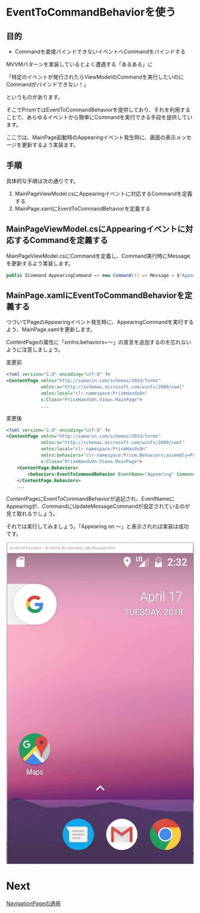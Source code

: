 # EventToCommandBehaviorを使う

## 目的

* Commandを直接バインドできないイベントへCommandをバインドする

MVVMパターンを実装しているとよく遭遇する「あるある」に

「特定のイベントが発行されたらViewModelのCommandを実行したいのにCommandがバインドできない！」

というものがあります。

そこでPrismではEventToCommandBehaviorを提供しており、それを利用することで、あらゆるイベントから簡単にCommandを実行できる手段を提供しています。

ここでは、MainPage起動時のAppearingイベント発生時に、画面の表示メッセージを更新するよう実装ます。

## 手順

具体的な手順は次の通りです。

1. MainPageViewModel.csにAppearingイベントに対応するCommandを定義する  
2. MainPage.xamlにEventToCommandBehaviorを定義する

## MainPageViewModel.csにAppearingイベントに対応するCommandを定義する  

MainPageViewModel.csにCommandを定義し、Command実行時にMessageを更新するよう実装します。

```cs
public ICommand AppearingCommand => new Command(() => Message = $"Appearing on {DateTime.Now}");
```

## MainPage.xamlにEventToCommandBehaviorを定義する

つづいてPageのAppearingイベント発生時に、AppearingCommandを実行するよう、MainPage.xamlを更新します。

ContentPageの属性に「xmlns:behaviors=～」の宣言を追加するのを忘れないように注意しましょう。

変更前
```xml
<?xml version="1.0" encoding="utf-8" ?>
<ContentPage xmlns="http://xamarin.com/schemas/2014/forms"
             xmlns:x="http://schemas.microsoft.com/winfx/2009/xaml"
             xmlns:local="clr-namespace:PrismHandsOn"
             x:Class="PrismHandsOn.Views.MainPage">
             ...
```

変更後
```xml
<?xml version="1.0" encoding="utf-8" ?>
<ContentPage xmlns="http://xamarin.com/schemas/2014/forms"
             xmlns:x="http://schemas.microsoft.com/winfx/2009/xaml"
             xmlns:local="clr-namespace:PrismHandsOn"
             xmlns:behaviors="clr-namespace:Prism.Behaviors;assembly=Prism.Forms"
             x:Class="PrismHandsOn.Views.MainPage">
    <ContentPage.Behaviors>
        <behaviors:EventToCommandBehavior EventName="Appearing" Command="{Binding AppearingCommand}"/>
    </ContentPage.Behaviors>
    ...
```

ContentPageにEventToCommandBehaviorが追記され、EventNameにAppearingが、CommandにUpdateMessageCommandが設定されているのが見て取れるでしょう。


それでは実行してみましょう。「Appearing on ～」と表示されれば実装は成功です。

![](assets/03-01.gif)

# Next

[NavigationPageの適用](06-01-NavigationPageの適用.md)  